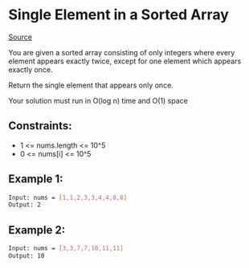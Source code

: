 # Single Element in a Sorted Array
[Source](https://leetcode.com/problems/single-element-in-a-sorted-array/)

You are given a sorted array consisting of only integers where every element appears exactly twice, except for one element which appears exactly once.

Return the single element that appears only once.

Your solution must run in O(log n) time and O(1) space

## Constraints:

 - 1 <= nums.length <= 10^5
 - 0 <= nums[i] <= 10^5

## Example 1:
```sh
Input: nums = [1,1,2,3,3,4,4,8,8]
Output: 2
```

## Example 2:
```sh
Input: nums = [3,3,7,7,10,11,11]
Output: 10
```